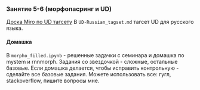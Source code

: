 ### Занятие 5-6 (морфопасринг и UD)

[Доска Miro по UD тагсету](https://miro.com/app/board/o9J_lmY4owk=/?invite_link_id=467493090536)
В `UD-Russian_tagset.md` тагсет UD для русского языка.

#### Домашка
В `morpho_filled.ipynb` - решенные задачки с семинара и домашка по mystem и rnnmorph. Задания со звездочкой - сложные, остальные базовые. Если домашка делается, чтобы исправить контрольную - сделайте все базовые задания. Можете использовать все: гугл, stackoverflow, пишите вопросы мне.
